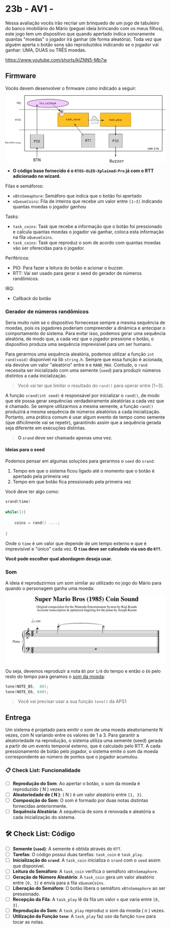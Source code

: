 # 23b - AV1 - 

Nessa avaliação vocês irão recriar um brinquedo de um jogo de tabuleiro do banco imobiliário do Mário (peguei ideia brincando com os meus filhos), este jogo tem um dispositivo que quando apertado indica sonoramente quantas "moedas" o jogador irá ganhar (de forma aleatória). Toda vez que alguém aperta o botão sons são reproduzidos indicando se o jogador vai ganhar: UMA, DUAS ou TRÊS moedas.

https://www.youtube.com/shorts/klZNN5-Mb7w

## Firmware

Vocês devem desenvolver o firmware como indicado a seguir:

![](diagrama.png)

- **O código base fornecido é o `RTOS-OLED-Xplained-Pro` já com o RTT adicionado no wizard.**

Filas e semáforos:

- `xBtnSemaphore`: Semáforo que indica que o botão foi apertado
- `xQueueCoins`: Fila de inteiros que recebe um valor entre `[1~3]` indicando quantas moedas o jogador ganhou

Tasks:

- `task_coins`: Task que recebe a informação que o botão foi pressionado e calcula quantas moedas o jogador vai ganhar, coloca esta informação na fila `xQueueCoins`.
- `task_coins`: Task que reproduz o som de acordo com quantas moedas vão ser oferecidas para o jogador.

Periféricos:

- PIO: Para fazer a leitura do botão e acionar o buzzer.
- RTT: Vai ser usado para gerar o seed do gerador de números randômicos.

IRQ:

- Callback do botão 

### Gerador de números randômicos

Seria muito ruim se o dispositivo fornecesse sempre a mesma sequência de moedas, pois os jogadores poderiam compreender a dinâmica e antecipar o comportamento do sistema. Para evitar isso, podemos gerar uma sequência aleatória, de modo que, a cada vez que o jogador pressione o botão, o dispositivo produza uma sequência imprevisível para um ser humano.

Para gerarmos uma sequência aleatória, podemos utilizar a função `int rand(void)` disponível na lib `string.h`. Sempre que essa função é acionada, ela devolve um valor "aleatório" entre `0` e `RAND_MAX`. Contudo, o `rand` necessita ser inicializado com uma semente (`seed`) para produzir números distintos a cada inicialização.

> Você vai ter que limitar o resultado do `rand()` para operar entre [1~3].

A função `srand(int seed)` é responsável por inicializar o `rand()`, de modo que ele possa gerar sequências verdadeiramente aleatórias a cada vez que é chamado. Se sempre utilizarmos a mesma semente, a função `rand()` produzirá a mesma sequência de números aleatórios a cada inicialização. Portanto, uma prática comum é usar algum evento de tempo como semente (que dificilmente vai se repetir), garantindo assim que a sequência gerada seja diferente em execuções distintas.

> **O `srand` deve ser chamado apenas uma vez.**

#### Ideias para o seed

Podemos pensar em algumas soluções para gerarmos o `seed` do `srand`:

1. Tempo em que o sistema ficou ligado até o momento que o botão é apertado pela primeira vez
1. Tempo em que botão fica pressionado pela primeira vez

Você deve ter algo como:

```c 
srand(time)

while(1){

    coins = rand() ....;

}
```

Onde o `time` é um valor que depende de um tempo externo e que é imprevisível e "único" cada vez. **O `time` deve ser calculado via uso do `RTT`.**

**Você pode escolher qual abordagem deseja usar.**

### Som

A ideia é reproduzirmos um som similar ao utilizado no jogo do Mário para quando o personagem ganha uma moeda:

![](mario.png)

Ou seja, devemos reproduzir a nota `B5` por `1/8` do tempo e então o `E6` pelo resto do tempo para geramos o [som da moeda](https://www.youtube.com/watch?v=8OcSYRAhA9k):

```c
tone(NOTE_B5,  80);
tone(NOTE_E6, 640);
```

> Você vai precisar usar a sua função `tone()` da APS1 

## Entrega

Um sistema é projetado para emitir o som de uma moeda aleatoriamente N vezes, com N variando entre os valores de 1 a 3. Para garantir a aleatoriedade na reprodução, o sistema utiliza uma semente (seed) gerada a partir de um evento temporal externo, que é calculado pelo RTT. A cada pressionamento de botão pelo jogador, o sistema emite o som da moeda correspondente ao número de pontos que o jogador acumulou.

### 📋 Check List: Funcionalidade

- [ ] **Reprodução do Som**: Ao apertar o botão, o som da moeda é reproduzido \( N \) vezes.
- [ ] **Aleatoriedade de \( N \)**: \( N \) é um valor aleatório entre `[1, 3]`.
- [ ] **Composição do Som**: O som é formado por duas notas distintas fornecidas anteriormente.
- [ ] **Sequência Aleatória**: A sequência de sons é renovada e aleatória a cada inicialização do sistema.

## 🛠️ Check List: Código

- [ ] **Semente (`seed`)**: A semente é obtida através do `RTT`.
- [ ] **Tarefas**: O código possui duas tarefas: `task_coin` e `task_play`.
- [ ] **Inicialização do `srand`**: A `task_coin` inicializa o `srand` com o `seed` assim que disponível.
- [ ] **Leitura do Semáforo**: A `task_coin` verifica o semáforo `xBtnSemaphore`.
- [ ] **Geração de Número Aleatório**: A `task_coin` gera um valor aleatório entre `[0, 3]` e envia para a fila `xQueueCoins`.
- [ ] **Liberação do Semáforo**: O botão libera o semáforo `xBtnSemaphore` ao ser pressionado.
- [ ] **Recepção da Fila**: A `task_play` lê da fila um valor `n` que varia entre `[0, 3]`.
- [ ] **Reprodução do Som**: A `task_play` reproduz o som da moeda \( n \) vezes.
- [ ] **Utilização da Função `tone`**: A `task_play` faz uso da função `tone` para tocar as notas.

<!--
### Check list: funcionalidade

- [ ] Cada vez que o botão é apertado reproduz N vezes o som da moeda, onde 
- [ ] N é um valor aleatório entre `[1, 3]`
- [ ] Som é composto por duas notas 
- [ ] A sequência é aleatória para cada vez que o sistema é inicializado

### Check list: código

- [ ] Obtém uma `seed` usando o `RTT` 
- [ ] Possui duas `task`: `task_coin`, `task_play`
- [ ] `task_coin` inicializa o `srand` com o `seed` (quando obtido)
- [ ] `task_coin` lê o semáforo `xBtnSemaphore` e
- [ ] `task_coin` gera um número aleatório entre `[0,3]` e manda para a fila `xQueueCoins`
- [ ] `botão`: Botão libera o semáforo `xBtnSemaphore`
- [ ] `task_play`: Recebe da fila um valor `n` entre `[0, 3]
- [ ] `task_play`: Reproduz `n` vez a música da moeda
- [ ] `task_play`: Faz uso da função `tone`
-->
